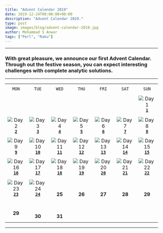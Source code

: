 ```yaml
---
title: "Advent Calendar 2019"
date: 2019-12-24T00:00:00+00:00
description: "Advent Calendar 2019."
type: post
image: images/blog/advent-calendar-2019.jpg
author: Mohammad S Anwar
tags: ["Perl", "Raku"]
---
```

***

### With great pleasure, we announce our first **Advent Calendar**. Through out the festive season, you can expect interesting challenges with complete analytic solutions.

***

| | | | | | | |
| :---: | :---: | :---: | :---: | :---: | :---: | :---: |
| | | | | | | |
| `MON`<br> |  `TUE`<br> | `WED`<br> |  `THU`<br>| `FRI`<br>|  `SAT`<br> |  `SUN`<br> |
| | | | | | | |
| <br><br><br>             |                    |                    |                    |                    |                    | ![Day 1](/images/blog/2019-12-01-thumbnail.jpg)<br>[**`1`**](/blog/advent-calendar-2019-12-01)            |
| | | | | | | |
| ![Day 2](/images/blog/2019-12-02-thumbnail.jpg)<br>[**`2`**](/blog/advent-calendar-2019-12-02)<br>      | ![Day 3](/images/blog/2019-12-03-thumbnail.jpg)<br>[**`3`**](/blog/advent-calendar-2019-12-03)            | ![Day 4](/images/blog/2019-12-04-thumbnail.jpg)<br>[**`4`**](/blog/advent-calendar-2019-12-04)         | ![Day 5](/images/blog/2019-12-05-thumbnail.jpg)<br>[**`5`**](/blog/advent-calendar-2019-12-05)            | ![Day 6](/images/blog/2019-12-06-thumbnail.jpg)<br>[**`6`**](/blog/advent-calendar-2019-12-06)        | ![Day 7](/images/blog/2019-12-07-thumbnail.jpg)<br>[**`7`**](/blog/advent-calendar-2019-12-07)      | ![Day 8](/images/blog/2019-12-08-thumbnail.jpg)<br>[**`8`**](/blog/advent-calendar-2019-12-08)            |
| | | | | | | |
| ![Day 9](/images/blog/2019-12-09-thumbnail.jpg)<br>[**`9`**](/blog/advent-calendar-2019-12-09)<br>      | ![Day 10](/images/blog/2019-12-10-thumbnail.jpg)<br>[**`10`**](/blog/advent-calendar-2019-12-10)          | ![Day 11](/images/blog/2019-12-11-thumbnail.jpg)<br>[**`11`**](/blog/advent-calendar-2019-12-11)       | ![Day 12](/images/blog/2019-12-12-thumbnail.jpg)<br>[**`12`**](/blog/advent-calendar-2019-12-12)          | ![Day 13](/images/blog/2019-12-13-thumbnail.jpg)<br>[**`13`**](/blog/advent-calendar-2019-12-13)      | ![Day 14](/images/blog/2019-12-14-thumbnail.jpg)<br>[**`14`**](/blog/advent-calendar-2019-12-14)    | ![Day 15](/images/blog/2019-12-15-thumbnail.jpg)<br>[**`15`**](/blog/advent-calendar-2019-12-15)          |
| | | | | | | |
| ![Day 16](/images/blog/2019-12-16-thumbnail.jpg)<br>[**`16`**](/blog/advent-calendar-2019-12-16)<br>    | ![Day 17](/images/blog/2019-12-17-thumbnail.jpg)<br>[**`17`**](/blog/advent-calendar-2019-12-17)          | ![Day 18](/images/blog/2019-12-18-thumbnail.jpg)<br>[**`18`**](/blog/advent-calendar-2019-12-18)       | ![Day 19](/images/blog/2019-12-19-thumbnail.jpg)<br>[**`19`**](/blog/advent-calendar-2019-12-19)          | ![Day 20](/images/blog/2019-12-20-thumbnail.jpg)<br>[**`20`**](/blog/advent-calendar-2019-12-20)      | ![Day 21](/images/blog/2019-12-08-thumbnail.jpg)<br>[**`21`**](/blog/advent-calendar-2019-12-21)    | ![Day 22](/images/blog/2019-12-22-thumbnail.jpg)<br>[**`22`**](/blog/advent-calendar-2019-12-22)          |
| | | | | | | |
| ![Day 23](/images/blog/2019-12-23-thumbnail.jpg)<br>[**`23`**](/blog/advent-calendar-2019-12-23)<br>    | ![Day 24](/images/blog/2019-12-24-thumbnail.jpg)<br>[**`24`**](/blog/advent-calendar-2019-12-24)          | <br><br>**25**             | <br><br>**26**<br>             | <br><br>**27**<br>            | <br><br>**28**<br>             | <br><br>**29**<br>             |
| | | | | | | |
| <br>**29**<br>       | <br><br>**30**<br>             | <br><br>**31**<br>             |                    |                    |                    |                    |
| | | | | | | |

***
